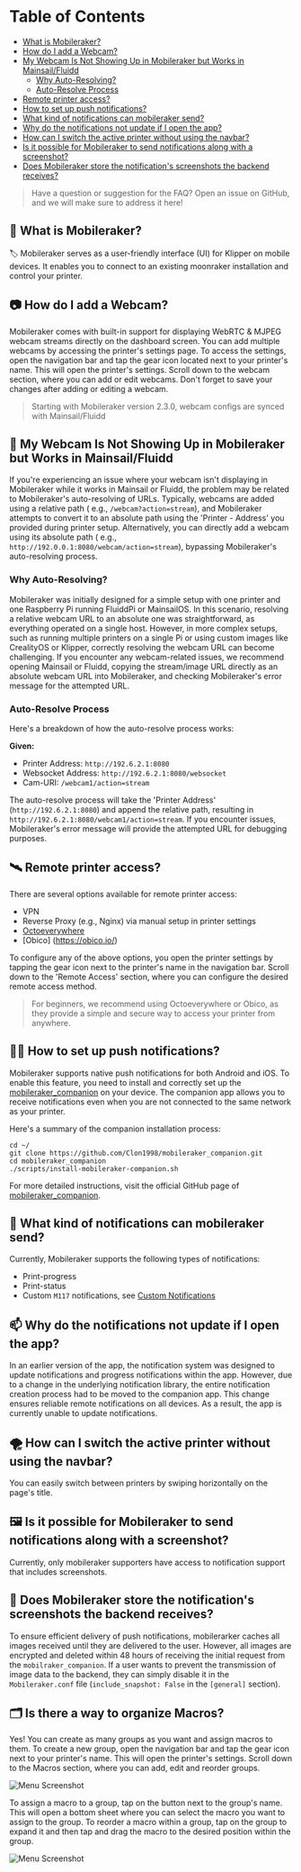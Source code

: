 # Table of Contents

- [What is Mobileraker?](#-what-is-mobileraker)
- [How do I add a Webcam?](#-how-do-i-add-a-webcam)
- [My Webcam Is Not Showing Up in Mobileraker but Works in Mainsail/Fluidd](#-my-webcam-is-not-showing-up-in-mobileraker-but-works-in-mainsailfluidd)
  - [Why Auto-Resolving?](#why-auto-resolving)
  - [Auto-Resolve Process](#auto-resolve-process)
- [Remote printer access?](#-remote-printer-access)
- [How to set up push notifications?](#-how-to-set-up-push-notifications)
- [What kind of notifications can mobileraker send?](#-what-kind-of-notifications-can-mobileraker-send)
- [Why do the notifications not update if I open the app?](#-why-do-the-notifications-not-update-if-i-open-the-app)
- [How can I switch the active printer without using the navbar?](#-how-can-i-switch-the-active-printer-without-using-the-navbar)
- [Is it possible for Mobileraker to send notifications along with a screenshot?](#-is-it-possible-for-mobileraker-to-send-notifications-along-with-a-screenshot)
- [Does Mobileraker store the notification's screenshots the backend receives?](#-does-mobileraker-store-the-notifications-screenshots-the-backend-receives)

> Have a question or suggestion for the FAQ? Open an issue on GitHub, and we will make sure to address it here!

## 🚀 What is Mobileraker?

🏷️ Mobileraker serves as a user-friendly interface (UI) for Klipper on mobile devices. It enables you to connect to an
existing moonraker installation and control your printer.

## 📷 How do I add a Webcam?

Mobileraker comes with built-in support for displaying WebRTC & MJPEG webcam streams directly on the dashboard screen.
You can
add multiple webcams by accessing the printer's settings page. To access the settings, open the navigation bar and tap
the gear icon located next to your printer's name. This will open the printer's settings. Scroll down to the webcam
section, where you can add or edit webcams. Don't forget to save your changes after adding or editing a webcam.

> Starting with Mobileraker version 2.3.0, webcam configs are synced with Mainsail/Fluidd

## 🎥 My Webcam Is Not Showing Up in Mobileraker but Works in Mainsail/Fluidd

If you're experiencing an issue where your webcam isn't displaying in Mobileraker while it works in Mainsail or Fluidd,
the problem may be related to Mobileraker's auto-resolving of URLs. Typically, webcams are added using a relative path (
e.g., `/webcam?action=stream`), and Mobileraker attempts to convert it to an absolute path using the 'Printer - Address'
you provided during printer setup. Alternatively, you can directly add a webcam using its absolute path (
e.g., `http://192.0.0.1:8080/webcam/action=stream`), bypassing Mobileraker's auto-resolving process.

### Why Auto-Resolving?

Mobileraker was initially designed for a simple setup with one printer and one Raspberry Pi running FluiddPi or
MainsailOS. In this scenario, resolving a relative webcam URL to an absolute one was straightforward, as everything
operated on a single host. However, in more complex setups, such as running multiple printers on a single Pi or using
custom images like CrealityOS or Klipper, correctly resolving the webcam URL can become challenging. If you encounter
any webcam-related issues, we recommend opening Mainsail or Fluidd, copying the stream/image URL directly as an absolute
webcam URL into Mobileraker, and checking Mobileraker's error message for the attempted URL.

### Auto-Resolve Process

Here's a breakdown of how the auto-resolve process works:

**Given:**

- Printer Address: `http://192.6.2.1:8080`
- Websocket Address: `http://192.6.2.1:8080/websocket`
- Cam-URI: `/webcam1/action=stream`

The auto-resolve process will take the 'Printer Address' (`http://192.6.2.1:8080`) and append the relative path,
resulting in `http://192.6.2.1:8080/webcam1/action=stream`. If you encounter issues, Mobileraker's error message will
provide the attempted URL for debugging purposes.

## 🛰️ Remote printer access?

There are several options available for remote printer access:

- VPN
- Reverse Proxy (e.g., Nginx) via manual setup in printer settings
- [Octoeverywhere](https://octoeverywhere.com/)
- [Obico] (https://obico.io/)

To configure any of the above options, you open the printer settings by tapping the gear icon next to the printer's name
in the navigation bar. Scroll down to the 'Remote Access' section, where you can configure the desired remote access
method.

> For beginners, we recommend using Octoeverywhere or Obico, as they provide a simple and secure way to access your
> printer from anywhere.

## 👨‍💻 How to set up push notifications?

Mobileraker supports native push notifications for both Android and iOS. To enable this feature, you need to install and
correctly set up the [mobileraker_companion](https://github.com/Clon1998/mobileraker_companion) on your device. The
companion app allows you to receive notifications even when you are not connected to the same network as your printer.

Here's a summary of the companion installation process:

```shell
cd ~/
git clone https://github.com/Clon1998/mobileraker_companion.git
cd mobileraker_companion
./scripts/install-mobileraker-companion.sh
```

For more detailed instructions, visit the official GitHub page
of  [mobileraker_companion](https://github.com/Clon1998/mobileraker_companion).

## 💬 What kind of notifications can mobileraker send?

Currently, Mobileraker supports the following types of notifications:

- Print-progress
- Print-status
- Custom `M117` notifications,
  see [Custom Notifications](https://github.com/Clon1998/mobileraker_companion/blob/main/docs/Custom_Notifications.md)

## 📫 Why do the notifications not update if I open the app?

In an earlier version of the app, the notification system was designed to update notifications and progress
notifications within the app. However, due to a change in the underlying notification library, the entire notification
creation process had to be moved to the companion app. This change ensures reliable remote notifications on all devices.
As a result, the app is currently unable to update notifications.

## 🌪️ How can I switch the active printer without using the navbar?

You can easily switch between printers by swiping horizontally on the page's title.

## 🖼️ Is it possible for Mobileraker to send notifications along with a screenshot?

Currently, only mobileraker supporters have access to notification support that includes screenshots.

## 🦺 Does Mobileraker store the notification's screenshots the backend receives?

To ensure efficient delivery of push notifications, mobilerarker caches all images received until they are delivered to
the user. However, all images are encrypted and deleted within 48 hours of receiving the initial request from
the `mobilraker_companion`. If a user wants to prevent the transmission of image data to the backend, they can simply
disable it in the `Mobileraker.conf` file (`include_snapshot: False` in the `[general]` section).

## 🗂️ Is there a way to organize Macros?

Yes! You can create as many groups as you want and assign macros to them. To create a new group, open the navigation bar
and tap the gear icon next to your printer's name. This will open the printer's settings. Scroll down to the Macros
section, where you can add, edit and reorder groups.

![Menu Screenshot](https://raw.githubusercontent.com/Clon1998/mobileraker/master/misc/images/menu_screenshot.png)

To assign a macro to a group, tap on the button next to the group's name. This will open a bottom sheet where you can
select the macro you want to assign to the group.
To reorder a macro within a group, tap on the group to expand it and then tap and drag the macro to the desired position
within the group.

![Menu Screenshot](https://raw.githubusercontent.com/Clon1998/mobileraker/master/misc/images/macro_grp_screenshot.png)
